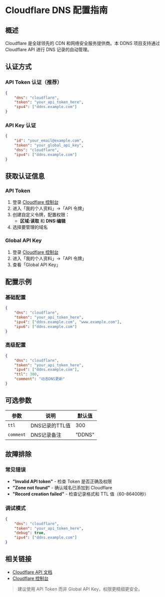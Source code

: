 # Cloudflare DNS 配置指南

## 概述

Cloudflare 是全球领先的 CDN 和网络安全服务提供商。本 DDNS 项目支持通过 Cloudflare API 进行 DNS 记录的自动管理。

## 认证方式

### API Token 认证（推荐）

```json
{
    "dns": "cloudflare",
    "token": "your_api_token_here",
    "ipv4": ["ddns.example.com"]
}
```

### API Key 认证

```json
{
    "id": "your_email@example.com",
    "token": "your_global_api_key",
    "dns": "cloudflare",
    "ipv4": ["ddns.example.com"]
}
```

## 获取认证信息

### API Token

1. 登录 [Cloudflare 控制台](https://dash.cloudflare.com/)
2. 进入「我的个人资料」→「API 令牌」
3. 创建自定义令牌，配置权限：
   - **区域:读取** 和 **DNS:编辑**
4. 选择要管理的域名

### Global API Key

1. 登录 [Cloudflare 控制台](https://dash.cloudflare.com/)
2. 进入「我的个人资料」→「API 令牌」
3. 查看「Global API Key」

## 配置示例

### 基础配置

```json
{
    "dns": "cloudflare",
    "token": "your_api_token_here",
    "ipv4": ["ddns.example.com", "www.example.com"],
    "ipv6": ["ddns.example.com"]
}
```

### 高级配置

```json
{
    "dns": "cloudflare",
    "token": "your_api_token_here",
    "ipv4": ["ddns.example.com"],
    "ttl": 300,
    "comment": "动态DNS更新"
}
```

## 可选参数

| 参数 | 说明 | 默认值 |
|------|------|--------|
| `ttl` | DNS记录的TTL值 | 300 |
| `comment` | DNS记录备注 | "DDNS" |

## 故障排除

### 常见错误

- **"Invalid API token"** - 检查 Token 是否正确及权限
- **"Zone not found"** - 确认域名已添加到 Cloudflare
- **"Record creation failed"** - 检查记录格式和 TTL 值（60-86400秒）

### 调试模式

```json
{
    "dns": "cloudflare",
    "token": "your_api_token_here",
    "debug": true,
    "ipv4": ["ddns.example.com"]
}
```

## 相关链接

- [Cloudflare API 文档](https://developers.cloudflare.com/api/)
- [Cloudflare 控制台](https://dash.cloudflare.com/)

> 建议使用 API Token 而非 Global API Key，权限更精细更安全。
